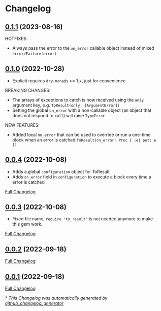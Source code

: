 # Changelog

## [0.1.1](https://github.com/a-chris/to-result/tree/0.1.1) (2023-08-16)

HOTFIXES:

- Always pass the error to the `on_error` callable object instead of mixed `error/Failure(error)`

## [0.1.0](https://github.com/a-chris/to-result/tree/0.1.0) (2022-10-28)

- Explicit requires `dry-monads` >= 1.x, just for convenience

BREAKING CHANGES:

- The arrays of exceptions to catch is now received using the `only` argument key, e.g. `ToResult(only: [ArgumentError])`
- Setting the global `on_error` with a non-callable object (an object that does not respond to `call`) will raise `TypeError`

NEW FEATURES:

- Added local `on_error` that can be used to override or run a one-time block when an error is catched
  `ToResult(on_error: Proc { |e| puts e })`

## [0.0.4](https://github.com/a-chris/to-result/tree/0.0.4) (2022-10-08)

- Adds a global `configuration` object for ToResult
- Adds `on_error` field in `configuration` to execute a block every time a error is catched

[Full Changelog](https://github.com/a-chris/to-result/compare/0.0.3...0.0.4)

## [0.0.3](https://github.com/a-chris/to-result/tree/0.0.3) (2022-10-08)

- Fixed file name, `require 'to_result'` is not needed anymore to make this gem work.

[Full Changelog](https://github.com/a-chris/to-result/compare/0.0.2...0.0.3)

## [0.0.2](https://github.com/a-chris/to-result/tree/0.0.2) (2022-09-18)

[Full Changelog](https://github.com/a-chris/to-result/compare/0.0.1...0.0.2)

## [0.0.1](https://github.com/a-chris/to-result/tree/0.0.1) (2022-09-18)

[Full Changelog](https://github.com/a-chris/to-result/compare/8dce552d6d07a2a145c45dbf7d05dbe6b0c5c578...0.0.1)

\* _This Changelog was automatically generated by [github_changelog_generator](https://github.com/github-changelog-generator/github-changelog-generator)_
